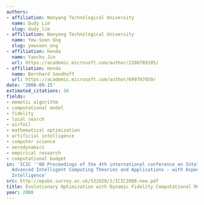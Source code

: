```yaml
---
authors:
- affiliation: Nanyang Technological University
  name: Dudy Lim
  slug: dudy_lim
- affiliation: Nanyang Technological University
  name: Yew-Soon Ong
  slug: yewsoon_ong
- affiliation: Honda
  name: Yaochu Jin
  url: https://academic.microsoft.com/author/2280789105/
- affiliation: Honda
  name: Bernhard Sendhoff
  url: https://academic.microsoft.com/author/699787859/
date: '2008-09-15'
estimated_citations: 16
fields:
- memetic algorithm
- computational model
- fidelity
- local search
- airfoil
- mathematical optimization
- artificial intelligence
- computer science
- aerodynamics
- empirical research
- computational budget
in: 'ICIC ''08 Proceedings of the 4th international conference on Intelligent Computing:
  Advanced Intelligent Computing Theories and Applications - with Aspects of Artificial
  Intelligence'
src: http://epubs.surrey.ac.uk/532828/1/ICIC2008-new.pdf
title: Evolutionary Optimization with Dynamic Fidelity Computational Models
year: 2008
---
```

